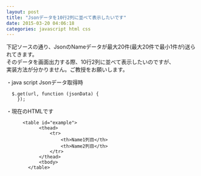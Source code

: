 ```yaml
---
layout: post
title: "Jsonデータを10行2列に並べて表示したいです"
date: 2015-03-20 04:06:18
categories: javascript html css
---
```

<p>下記ソースの通り、JsonのNameデータが最大20件(最大20件で最小1件が)送られてきます。<br>
そのデータを画面出力する際、10行2列に並べて表示したいのですが、<br>
実装方法が分かりません。ご教授をお願いします。</p>

<p>・java script Jsonデータ取得時<br>
</p>

<pre class="lang-js prettyprint-override"><code>  $.get(url, function (jsonData) {
    });
</code></pre>

<p>・現在のHTMLです<br>
</p>

<pre class="lang-html prettyprint-override"><code>      &lt;table id="example"&gt;
            &lt;thead&gt;
                &lt;tr&gt;
                    &lt;th&gt;Name1列目&lt;/th&gt;
                    &lt;th&gt;Name2列目&lt;/th&gt;
                &lt;/tr&gt;
            &lt;/thead&gt;
            &lt;tbody&gt;
        &lt;/table&gt;
</code></pre>
